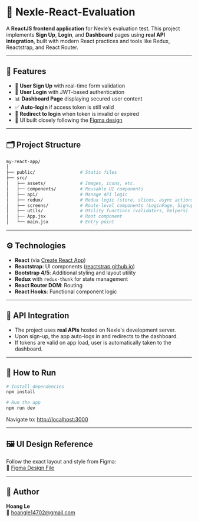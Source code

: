 # 🧪 Nexle-React-Evaluation

A **ReactJS frontend application** for Nexle’s evaluation test. This project implements **Sign Up**, **Login**, and **Dashboard** pages using **real API integration**, built with modern React practices and tools like Redux, Reactstrap, and React Router.

---

## 🚀 Features

- 🔐 **User Sign Up** with real-time form validation
- 🔑 **User Login** with JWT-based authentication
- 📊 **Dashboard Page** displaying secured user content
- ✅ **Auto-login** if access token is still valid
- 🔁 **Redirect to login** when token is invalid or expired
- 🎨 UI built closely following the [Figma design](https://www.figma.com/file/U2iq3TMMraabKGYwHbGZZk/Untitled?node-id=0%3A1)

---

## 🗂️ Project Structure

```bash
my-react-app/
│
├── public/                 # Static files
├── src/
│   ├── assets/             # Images, icons, etc.
│   ├── components/         # Reusable UI components
│   ├── api/                # Manage API logic
│   ├── redux/              # Redux logic (store, slices, async actions)
│   ├── screens/            # Route-level components (LoginPage, SignupPage)
│   ├── utils/              # Utility functions (validators, helpers)
│   ├── App.jsx             # Root component
│   └── main.jsx            # Entry point
```

---

## ⚙️ Technologies

- **React** (via [Create React App](https://create-react-app.dev))
- **Reactstrap**: UI components ([reactstrap.github.io](https://reactstrap.github.io))
- **Bootstrap 4/5**: Additional styling and layout utility
- **Redux** with `redux-thunk` for state management
- **React Router DOM**: Routing
- **React Hooks**: Functional component logic

---

## 🔗 API Integration

- The project uses **real APIs** hosted on Nexle's development server.
- Upon sign-up, the app auto-logs in and redirects to the dashboard.
- If tokens are valid on app load, user is automatically taken to the dashboard.

---

## 🧪 How to Run

```bash
# Install dependencies
npm install

# Run the app
npm run dev
```

Navigate to: [http://localhost:3000](http://localhost:3000)

---

## 🖼️ UI Design Reference

Follow the exact layout and style from Figma:  
📐 [Figma Design File](https://www.figma.com/file/U2iq3TMMraabKGYwHbGZZk/Untitled?node-id=0%3A1)

---

## 👤 Author

**Hoang Le**  
📧 hoangle14702@gmail.com